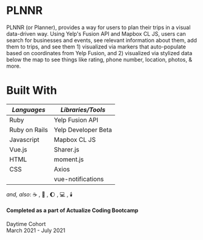 # PLNNR
PLNNR (or Planner), provides a way for users to plan their trips in a visual data-driven way. Using Yelp's Fusion API and Mapbox CL JS, users can search for businesses and events, see relevant information about them, add them to trips, and see them 1) visualized via markers that auto-populate based on coordinates from Yelp Fusion, and 2) visualized via stylized data below the map to see things like rating, phone number, location, photos, & more.

# Built With

*Languages* | *Libraries/Tools*
------------ | -------------
Ruby | Yelp Fusion API
Ruby on Rails | Yelp Developer Beta
Javascript  | Mapbox CL JS
Vue.js | Sharer.js
HTML | moment.js
CSS | Axios
&nbsp; | vue-notifications

*and, also*: ☕ , 🤍 , 🌔 , 💻 , 🕯️

#### Completed as a part of Actualize Coding Bootcamp
Daytime Cohort
<br />
March 2021 - July 2021
